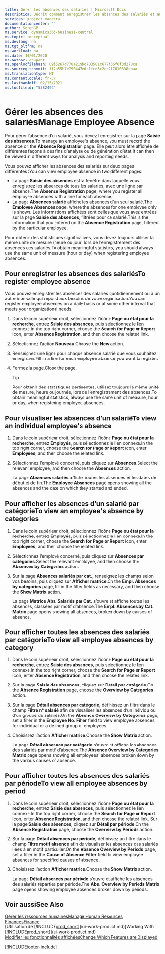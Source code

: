 ```yaml
---
title: Gérer les absences des salariés | Microsoft Docs
description: Décrit comment enregistrer les absences des salariés et analyser les statistiques d’indisponibilité.
services: project-madeira
documentationcenter: ''
author: SorenGP
ms.service: dynamics365-business-central
ms.topic: conceptual
ms.devlang: na
ms.tgt_pltfrm: na
ms.workload: na
ms.date: 10/01/2020
ms.author: edupont
ms.openlocfilehash: 09b5267d778a219bc703581c677f36f6f3d278ca
ms.sourcegitcommit: ff2b55b7e790447e0c1fcd5c2ec7f7610338ebaa
ms.translationtype: HT
ms.contentlocale: fr-CH
ms.lasthandoff: 02/15/2021
ms.locfileid: "5382494"
---
```

# <a name="manage-employee-absence"></a><span data-ttu-id="4c26d-103">Gérer les absences des salariés</span><span class="sxs-lookup"><span data-stu-id="4c26d-103">Manage Employee Absence</span></span>
<span data-ttu-id="4c26d-104">Pour gérer l’absence d’un salarié, vous devez l’enregistrer sur la page **Saisie des absences**.</span><span class="sxs-lookup"><span data-stu-id="4c26d-104">To manage an employee's absence, you must record the absence on the **Absence Registration** page.</span></span> <span data-ttu-id="4c26d-105">Elle peut alors être affichée de différentes façons à des fins d’analyse ou de génération d’état.</span><span class="sxs-lookup"><span data-stu-id="4c26d-105">It can then be viewed in different ways for analysis and reporting needs.</span></span>

<span data-ttu-id="4c26d-106">Vous pouvez afficher les absences des salariés sur deux pages différentes :</span><span class="sxs-lookup"><span data-stu-id="4c26d-106">You can view employee absence in two different pages:</span></span>

* <span data-ttu-id="4c26d-107">La page **Saisie des absences** est la fenêtre dans laquelle vous enregistrez les absences de tous les salariés, avec une ligne par absence.</span><span class="sxs-lookup"><span data-stu-id="4c26d-107">The **Absence Registration** page, where you register all employee absences with a line for each absence.</span></span>
* <span data-ttu-id="4c26d-108">La page **Absences salarié** affiche les absences d’un seul salarié.</span><span class="sxs-lookup"><span data-stu-id="4c26d-108">The **Employee Absences** page, where the absences for one employee only is shown.</span></span> <span data-ttu-id="4c26d-109">Les informations affichées sont celles que vous avez entrées sur la page **Saisie des absences**, filtrées pour ce salarié.</span><span class="sxs-lookup"><span data-stu-id="4c26d-109">This is the information that you entered on the **Absence Registration** page, filtered by the particular employee.</span></span>

<span data-ttu-id="4c26d-110">Pour obtenir des statistiques significatives, vous devez toujours utiliser la même unité de mesure (heure ou jour) lors de l’enregistrement des absences des salariés.</span><span class="sxs-lookup"><span data-stu-id="4c26d-110">To obtain meaningful statistics, you should always use the same unit of measure (hour or day) when registering employee absences.</span></span>

## <a name="to-register-employee-absence"></a><span data-ttu-id="4c26d-111">Pour enregistrer les absences des salariés</span><span class="sxs-lookup"><span data-stu-id="4c26d-111">To register employee absence</span></span>
<span data-ttu-id="4c26d-112">Vous pouvez enregistrer les absences des salariés quotidiennement ou à un autre intervalle qui répond aux besoins de votre organisation.</span><span class="sxs-lookup"><span data-stu-id="4c26d-112">You can register employee absences on a daily basis or at some other interval that meets your organizational needs.</span></span>

1. <span data-ttu-id="4c26d-113">Dans le coin supérieur droit, sélectionnez l’icône **Page ou état pour la recherche**, entrez **Saisie des absences**, puis sélectionnez le lien connexe.</span><span class="sxs-lookup"><span data-stu-id="4c26d-113">In the top right corner, choose the **Search for Page or Report** icon, enter **Absence Registration**, and then choose the related link.</span></span>
2. <span data-ttu-id="4c26d-114">Sélectionnez l’action **Nouveau**.</span><span class="sxs-lookup"><span data-stu-id="4c26d-114">Choose the **New** action.</span></span>
3. <span data-ttu-id="4c26d-115">Renseignez une ligne pour chaque absence salarié que vous souhaitez enregistrer.</span><span class="sxs-lookup"><span data-stu-id="4c26d-115">Fill in a line for each employee absence you want to register.</span></span>
4. <span data-ttu-id="4c26d-116">Fermez la page.</span><span class="sxs-lookup"><span data-stu-id="4c26d-116">Close the page.</span></span>

    > [!Tip]
    > <span data-ttu-id="4c26d-117">Pour obtenir des statistiques pertinentes, utilisez toujours la même unité de mesure, heure ou journée, lors de l’enregistrement des absences.</span><span class="sxs-lookup"><span data-stu-id="4c26d-117">To obtain meaningful statistics, always use the same unit of measure, hour or day, when registering employee absences.</span></span>

## <a name="to-view-an-individual-employees-absence"></a><span data-ttu-id="4c26d-118">Pour visualiser les absences d’un salarié</span><span class="sxs-lookup"><span data-stu-id="4c26d-118">To view an individual employee's absence</span></span>
1. <span data-ttu-id="4c26d-119">Dans le coin supérieur droit, sélectionnez l’icône **Page ou état pour la recherche**, entrez **Employés**, puis sélectionnez le lien connexe.</span><span class="sxs-lookup"><span data-stu-id="4c26d-119">In the top right corner, choose the **Search for Page or Report** icon, enter **Employees**, and then choose the related link.</span></span>
2. <span data-ttu-id="4c26d-120">Sélectionnez l’employé concerné, puis cliquez sur **Absences**.</span><span class="sxs-lookup"><span data-stu-id="4c26d-120">Select the relevant employee, and then choose the **Absences** action.</span></span>

    <span data-ttu-id="4c26d-121">La page **Absences salariés** affiche toutes les absences et les dates de début et de fin.</span><span class="sxs-lookup"><span data-stu-id="4c26d-121">The **Employee Absences** page opens showing all the absences and the date on which they started and ended.</span></span>

## <a name="to-view-an-employees-absence-by-categories"></a><span data-ttu-id="4c26d-122">Pour afficher les absences d’un salarié par catégorie</span><span class="sxs-lookup"><span data-stu-id="4c26d-122">To view an employee's absence by categories</span></span>
1. <span data-ttu-id="4c26d-123">Dans le coin supérieur droit, sélectionnez l’icône **Page ou état pour la recherche**, entrez **Employés**, puis sélectionnez le lien connexe.</span><span class="sxs-lookup"><span data-stu-id="4c26d-123">In the top right corner, choose the **Search for Page or Report** icon, enter **Employees**, and then choose the related link.</span></span>
2. <span data-ttu-id="4c26d-124">Sélectionnez l’employé concerné, puis cliquez sur **Absences par catégories**.</span><span class="sxs-lookup"><span data-stu-id="4c26d-124">Select the relevant employee, and then choose the **Absences by Categories** action.</span></span>
3. <span data-ttu-id="4c26d-125">Sur la page **Absences salariés par cat.**, renseignez les champs selon vos besoins, puis cliquez sur **Afficher matrice**.</span><span class="sxs-lookup"><span data-stu-id="4c26d-125">On the **Empl. Absences by categories** page, fill in the filter fields as necessary, and then choose the **Show Matrix** action.</span></span>

    <span data-ttu-id="4c26d-126">La page **Matrice Abs. Salariés par Cat.** s’ouvre et affiche toutes les absences, classées par motif d’absence.</span><span class="sxs-lookup"><span data-stu-id="4c26d-126">The **Empl. Absences by Cat. Matrix** page opens showing all absences, broken down by causes of absence.</span></span>

## <a name="to-view-all-employee-absences-by-category"></a><span data-ttu-id="4c26d-127">Pour afficher toutes les absences des salariés par catégorie</span><span class="sxs-lookup"><span data-stu-id="4c26d-127">To view all employee absences by category</span></span>
1. <span data-ttu-id="4c26d-128">Dans le coin supérieur droit, sélectionnez l’icône **Page ou état pour la recherche**, entrez **Saisie des absences**, puis sélectionnez le lien connexe.</span><span class="sxs-lookup"><span data-stu-id="4c26d-128">In the top right corner, choose the **Search for Page or Report** icon, enter **Absence Registration**, and then choose the related link.</span></span>
2. <span data-ttu-id="4c26d-129">Sur la page **Saisie des absences**, cliquez sur **Détail par catégorie**.</span><span class="sxs-lookup"><span data-stu-id="4c26d-129">On the **Absence Registration** page, choose the **Overview by Categories** action.</span></span>
3. <span data-ttu-id="4c26d-130">Sur la page **Détail absences par catégorie**, définissez un filtre dans le champ **Filtre n° salarié** afin de visualiser les absences d’un individu ou d’un groupe de salariés.</span><span class="sxs-lookup"><span data-stu-id="4c26d-130">On the **Absence Overview by Categories** page, set a filter in the **Employee No. Filter** field to view employee absences for individual or a defined group of employees.</span></span>
4. <span data-ttu-id="4c26d-131">Choisissez l’action **Afficher matrice**.</span><span class="sxs-lookup"><span data-stu-id="4c26d-131">Choose the **Show Matrix** action.</span></span>

    <span data-ttu-id="4c26d-132">La page **Détail absences par catégorie** s’ouvre et affiche les absences des salariés par motif d’absence.</span><span class="sxs-lookup"><span data-stu-id="4c26d-132">The **Absence Overview by Categories Matrix** page opens showing all employees’ absences broken down by the various causes of absence.</span></span>

## <a name="to-view-all-employee-absences-by-period"></a><span data-ttu-id="4c26d-133">Pour afficher toutes les absences des salariés par période</span><span class="sxs-lookup"><span data-stu-id="4c26d-133">To view all employee absences by period</span></span>
1. <span data-ttu-id="4c26d-134">Dans le coin supérieur droit, sélectionnez l’icône **Page ou état pour la recherche**, entrez **Saisie des absences**, puis sélectionnez le lien connexe.</span><span class="sxs-lookup"><span data-stu-id="4c26d-134">In the top right corner, choose the **Search for Page or Report** icon, enter **Absence Registration**, and then choose the related link.</span></span>
   <span data-ttu-id="4c26d-135">Sur la page **Saisie des absences**, cliquez sur **Détail par période**.</span><span class="sxs-lookup"><span data-stu-id="4c26d-135">On the **Absence Registration** page, choose the **Overview by Periods** action.</span></span>
2. <span data-ttu-id="4c26d-136">Sur la page **Détail absences par période**, définissez un filtre dans le champ **Filtre motif absence** afin de visualiser les absences des salariés liées à un motif particulier.</span><span class="sxs-lookup"><span data-stu-id="4c26d-136">On the **Absence Overview by Periods** page, set a filter in the **Cause of Absence Filter** field to view employee absences for specified causes of absence.</span></span>
3. <span data-ttu-id="4c26d-137">Choisissez l’action **Afficher matrice**.</span><span class="sxs-lookup"><span data-stu-id="4c26d-137">Choose the **Show Matrix** action.</span></span>

    <span data-ttu-id="4c26d-138">La page **Détail absences par période** s’ouvre et affiche les absences des salariés réparties par période.</span><span class="sxs-lookup"><span data-stu-id="4c26d-138">The **Abs. Overview by Periods Matrix** page opens showing employee absences broken down by periods.</span></span>

## <a name="see-also"></a><span data-ttu-id="4c26d-139">Voir aussi</span><span class="sxs-lookup"><span data-stu-id="4c26d-139">See Also</span></span>
[<span data-ttu-id="4c26d-140">Gérer les ressources humaines</span><span class="sxs-lookup"><span data-stu-id="4c26d-140">Manage Human Resources</span></span>](hr-manage-human-resources.md)  
[<span data-ttu-id="4c26d-141">Finances</span><span class="sxs-lookup"><span data-stu-id="4c26d-141">Finance</span></span>](finance.md)  
<span data-ttu-id="4c26d-142">[Utilisation de [!INCLUDE[prod_short](includes/prod_short.md)]](ui-work-product.md)</span><span class="sxs-lookup"><span data-stu-id="4c26d-142">[Working With [!INCLUDE[prod_short](includes/prod_short.md)]](ui-work-product.md)</span></span>  
[<span data-ttu-id="4c26d-143">Modifier les fonctionnalités affichées</span><span class="sxs-lookup"><span data-stu-id="4c26d-143">Change Which Features are Displayed</span></span>](ui-experiences.md)


[!INCLUDE[footer-include](includes/footer-banner.md)]